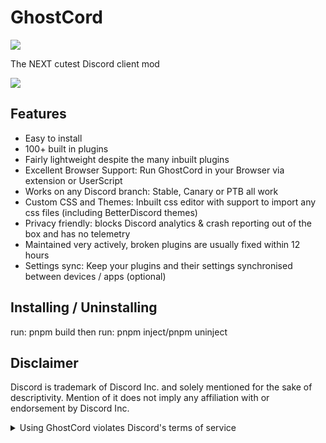 # GhostCord

![](https://img.shields.io/github/package-json/v/driizzyy/GhostCord-V2?style=for-the-badge&logo=github&logoColor=d3869b&label=&color=1d2021&labelColor=282828)

The NEXT cutest Discord client mod

![](https://github.com/user-attachments/assets/3fac98c0-c411-4d2a-97a3-13b7da8687a2)

## Features

-   Easy to install
-   100+ built in plugins
-   Fairly lightweight despite the many inbuilt plugins
-   Excellent Browser Support: Run GhostCord in your Browser via extension or UserScript
-   Works on any Discord branch: Stable, Canary or PTB all work
-   Custom CSS and Themes: Inbuilt css editor with support to import any css files (including BetterDiscord themes)
-   Privacy friendly: blocks Discord analytics & crash reporting out of the box and has no telemetry
-   Maintained very actively, broken plugins are usually fixed within 12 hours
-   Settings sync: Keep your plugins and their settings synchronised between devices / apps (optional)


## Installing / Uninstalling
run: pnpm build
then run: pnpm inject/pnpm uninject

## Disclaimer

Discord is trademark of Discord Inc. and solely mentioned for the sake of descriptivity.
Mention of it does not imply any affiliation with or endorsement by Discord Inc.

<details>
<summary>Using GhostCord violates Discord's terms of service</summary>

Client modifications are against Discord’s Terms of Service.

However, Discord is pretty indifferent about them and there are no known cases of users getting banned for using client mods! So you should generally be fine as long as you don’t use any plugins that implement abusive behaviour. But no worries, all inbuilt plugins are safe to use!

Regardless, if your account is very important to you and it getting disabled would be a disaster for you, you should probably not use any client mods (not exclusive to GhostCord), just to be safe

Additionally, make sure not to post screenshots with Vencord in a server where you might get banned for it

</details>
